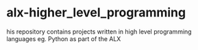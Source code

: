 # alx-higher_level_programming
 his repository contains projects written in high level programming languages eg. Python as part of the ALX
